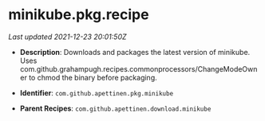 # minikube.pkg.recipe

_Last updated 2021-12-23 20:01:50Z_

- **Description**: Downloads and packages the latest version of minikube. Uses com.github.grahampugh.recipes.commonprocessors/ChangeModeOwner to chmod the binary before packaging.

- **Identifier**: `com.github.apettinen.pkg.minikube`

- **Parent Recipes**: `com.github.apettinen.download.minikube`
